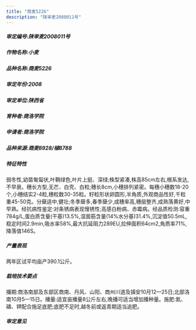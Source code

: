 ```yaml
---
title: "商麦5226"
description: "陕审麦2008011号"
---
```

##### 审定编号:陕审麦2008011号

##### 作物名称:小麦

##### 品种名称:商麦5226

##### 审定年份:2008

##### 审定单位:陕西省

##### 育种者:商洛学院

##### 申请者:商洛学院

##### 品种来源:商麦8928/植8788

##### 特征特性
弱冬性,幼苗匍匐状,叶鞘绿色,叶片上挺、深绿;株型紧凑,株高85cm左右,根系发达,不早衰。穗长方型,无芒、白壳、白粒;穗长8cm,小穗排列紧密。每穗小穗数18-20个,小穗结实2-4粒,穗粒数30-35粒。籽粒形状卵圆形,半角质,外观商品性好,千粒重45-50克。分蘖适中,健壮;冬季蘖多,春季蘖少,成穗率高,穗层整齐,成熟落黄好,中早熟。经抗病性鉴定:对条锈病表现慢锈性;高感白粉病、赤霉病。经品质检测:容重784g/L,蛋白质含量(干基)13.5%,湿面筋含量(14%水分基)31.4%,沉淀值50.5mL,稳定时间2.9min,吸水率58%,最大抗延阻力289EU,拉伸面积64cm2,角质率71%,降落值146S。

##### 产量表现
两年区试平均亩产390.1公斤。

##### 栽培技术要点
播期:商洛南部及东部区商南、丹风、山阳、商州川道及镇安10月12—25日;北部洛南10月5—15日。播量:适宜亩播量8公斤左右,晚播可适当增加播种量。施肥:氮、磷、钾配合施足底肥;底肥不足时,越冬前或返青期适当追肥。

##### 审定意见

